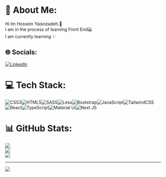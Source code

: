 # 💫 About Me:
Hi Im Hossein Yaisnzadeh.👋<br>I am in the process of learning Front End💻<br>I am currently learning ✨


## 🌐 Socials:
[![LinkedIn](https://img.shields.io/badge/LinkedIn-%230077B5.svg?logo=linkedin&logoColor=white)](https://linkedin.com/in/hossein-yasinzadeh-3130b8331) 

# 💻 Tech Stack:
![CSS3](https://img.shields.io/badge/css3-%231572B6.svg?style=for-the-badge&logo=css3&logoColor=white)![HTML5](https://img.shields.io/badge/html5-%23E34F26.svg?style=for-the-badge&logo=html5&logoColor=white)![SASS](https://img.shields.io/badge/SASS-hotpink.svg?style=for-the-badge&logo=SASS&logoColor=white)![Less](https://img.shields.io/badge/less-2B4C80?style=for-the-badge&logo=less&logoColor=white)![Bootstrap](https://img.shields.io/badge/bootstrap-%238511FA.svg?style=for-the-badge&logo=bootstrap&logoColor=white)![JavaScript](https://img.shields.io/badge/javascript-%23323330.svg?style=for-the-badge&logo=javascript&logoColor=%23F7DF1E)![TailwindCSS](https://img.shields.io/badge/tailwindcss-%2338B2AC.svg?style=for-the-badge&logo=tailwind-css&logoColor=white)![React](https://img.shields.io/badge/react-%2361DAFB.svg?style=for-the-badge&logo=react&logoColor=white)![TypeScript](https://img.shields.io/badge/typescript-%23007ACC.svg?style=for-the-badge&logo=typescript&logoColor=white)![Material UI](https://img.shields.io/badge/MUI-%230081CB.svg?style=for-the-badge&logo=mui&logoColor=white)![Next JS](https://img.shields.io/badge/Next-black?style=for-the-badge&logo=next.js&logoColor=white)




# 📊 GitHub Stats:
![](https://github-readme-stats.vercel.app/api?username=HosseinYasinzade&theme=dark&hide_border=false&include_all_commits=false&count_private=false)<br/>
![](https://github-readme-streak-stats.herokuapp.com/?user=HosseinYasinzade&theme=dark&hide_border=false)<br/>
![](https://github-readme-stats.vercel.app/api/top-langs/?username=HosseinYasinzade&theme=dark&hide_border=false&include_all_commits=false&count_private=false&layout=compact)

---
[![](https://visitcount.itsvg.in/api?id=HosseinYasinzade&icon=0&color=3)](https://visitcount.itsvg.in)
